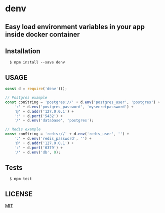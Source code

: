 denv
====

Easy load environment variables in your app inside docker container
-------------------------------------------------------------------

Installation
------------

```console
  $ npm install --save denv
```

USAGE
-----

```js
const d = require('denv')();

// Postgres example
const conString = 'postgres://' + d.env('postgres_user', 'postgres') +
    ':' + d.env('postgres_password', 'mysecretpassword') +
    '@' + d.addr('127.0.0.1') +
    ':' + d.port('5432') +
    '/' + d.env('database', 'postgres');

// Redis example
const conString = 'redis://' + d.env('redis_user', '') +
    ':' + d.env('redis_password', '') +
    '@' + d.addr('127.0.0.1') +
    ':' + d.port('6379') +
    '/' + d.env('db', 0);
```

Tests
-----

```console
  $ npm test
```

LICENSE
-------

[MIT](https://github.com/ofkindness/denv/blob/master/LICENSE)
